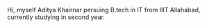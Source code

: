 Hi, myself Aditya Khairnar persuing B.tech in IT from IIIT Allahabad, currently studying in second year.
